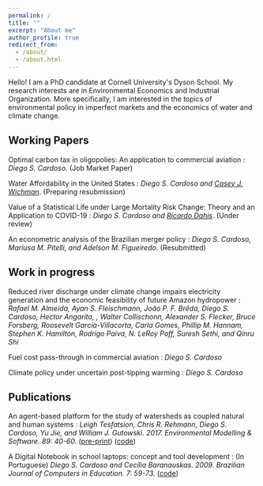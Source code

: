 ```yaml
---
permalink: /
title: ""
excerpt: "About me"
author_profile: true
redirect_from: 
  - /about/
  - /about.html
---
```


Hello! I am a PhD candidate at Cornell University's Dyson School. My research interests are in Environmental Economics and Industrial Organization. More specifically, I am interested in the topics of environmental policy in imperfect markets and the economics of water and climate change.


## Working Papers

Optimal carbon tax in oligopolies: An application to commercial aviation
:   _Diego S. Cardoso_. (Job Market Paper)

Water Affordability in the United States
:   _Diego S. Cardoso and [Casey J. Wichman](http://caseyjwichman.com/)_. (Preparing resubmission)

Value of a Statistical Life under Large Mortality Risk Change: Theory and an Application to COVID-19
:   _Diego S. Cardoso and [Ricardo Dahis](http://www.ricardodahis.com)_. (Under review) 

An econometric analysis of the Brazilian merger policy 
:   _Diego S. Cardoso, Mariusa M. Pitelli, and Adelson M. Figueiredo_. (Resubmitted)

## Work in progress

Reduced river discharge under climate change impairs electricity generation and the economic feasibility of future Amazon hydropower
:   _Rafael M. Almeida, Ayan S. Fleischmann, João P. F. Brêda, Diego S. Cardoso, Hector Angarita, , Walter Collischonn, Alexander S. Flecker, Bruce Forsberg, Roosevelt García-Villacorta, Carla Gomes, Phillip M. Hannam, Stephen K. Hamilton, Rodrigo Paiva, N. LeRoy Poff, Suresh Sethi, and Qinru Shi_

Fuel cost pass-through in commercial aviation
:   _Diego S. Cardoso_

Climate policy under uncertain post-tipping warming
:   _Diego S. Cardoso_


## Publications

An agent-based platform for the study of watersheds as coupled natural and human systems
:   _Leigh Tesfatsion, Chris R. Rehmann, Diego S. Cardoso, Yu Jie, and William J. Gutowski. 2017. Environmental Modelling & Software. 89: 40-60._ ([pre-print](http://dscardoso.github.io/files/papers/WACCShedPlatform.Preprint.pdf)) ([code](https://bitbucket.org/waccproject/waccshedsoftwareplatform/overview))

A Digital Notebook in school laptops: concept and tool development 
:   (In Portuguese) _Diego S. Cardoso and Cecília Baranauskas. 2009. Brazilian Journal of Computers in Education. 7: 59-73._ ([code](https://code.google.com/archive/p/cadernodigital))

